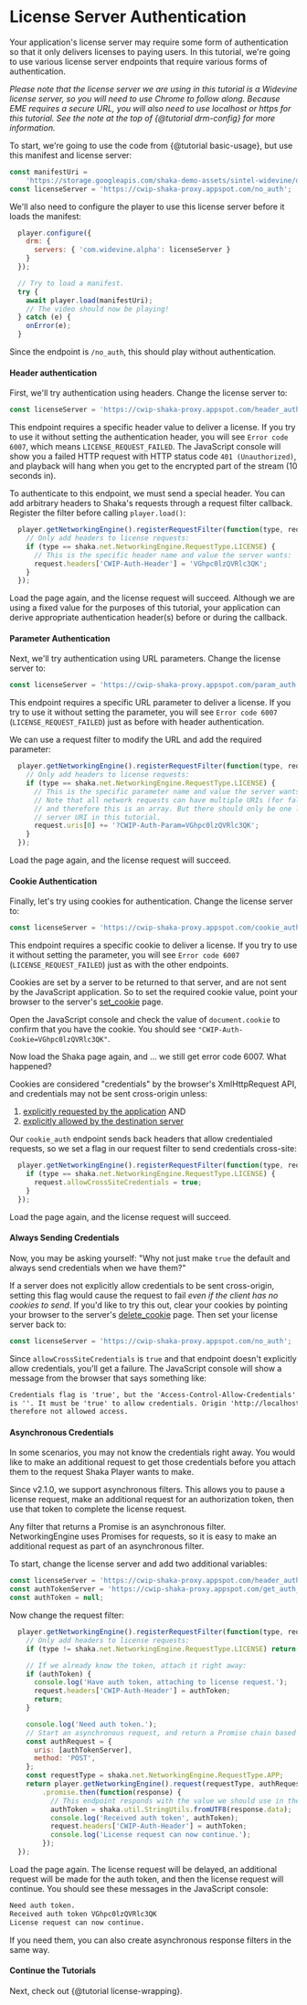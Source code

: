 # License Server Authentication

Your application's license server may require some form of authentication so
that it only delivers licenses to paying users.  In this tutorial, we're going
to use various license server endpoints that require various forms of
authentication.

*Please note that the license server we are using in this tutorial is a
Widevine license server, so you will need to use Chrome to follow along.
Because EME requires a secure URL, you will also need to use localhost or
https for this tutorial.  See the note at the top of {@tutorial drm-config}
for more information.*

To start, we're going to use the code from {@tutorial basic-usage}, but use this
manifest and license server:

```js
const manifestUri =
    'https://storage.googleapis.com/shaka-demo-assets/sintel-widevine/dash.mpd';
const licenseServer = 'https://cwip-shaka-proxy.appspot.com/no_auth';
```

We'll also need to configure the player to use this license server before it
loads the manifest:

```js
  player.configure({
    drm: {
      servers: { 'com.widevine.alpha': licenseServer }
    }
  });

  // Try to load a manifest.
  try {
    await player.load(manifestUri);
    // The video should now be playing!  
  } catch (e) {
    onError(e);
  }
```

Since the endpoint is `/no_auth`, this should play without authentication.


#### Header authentication

First, we'll try authentication using headers.  Change the license server to:

```js
const licenseServer = 'https://cwip-shaka-proxy.appspot.com/header_auth';
```

This endpoint requires a specific header value to deliver a license.  If you
try to use it without setting the authentication header, you will see `Error
code 6007`, which means `LICENSE_REQUEST_FAILED`.  The JavaScript console will
show you a failed HTTP request with HTTP status code `401 (Unauthorized)`, and
playback will hang when you get to the encrypted part of the stream (10 seconds
in).

To authenticate to this endpoint, we must send a special header.  You can add
arbitrary headers to Shaka's requests through a request filter callback.
Register the filter before calling `player.load()`:

```js
  player.getNetworkingEngine().registerRequestFilter(function(type, request, advType) {
    // Only add headers to license requests:
    if (type == shaka.net.NetworkingEngine.RequestType.LICENSE) {
      // This is the specific header name and value the server wants:
      request.headers['CWIP-Auth-Header'] = 'VGhpc0lzQVRlc3QK';
    }
  });
```

Load the page again, and the license request will succeed.  Although we are
using a fixed value for the purposes of this tutorial, your application can
derive appropriate authentication header(s) before or during the callback.


#### Parameter Authentication

Next, we'll try authentication using URL parameters.  Change the license server
to:

```js
const licenseServer = 'https://cwip-shaka-proxy.appspot.com/param_auth';
```

This endpoint requires a specific URL parameter to deliver a license.  If you
try to use it without setting the parameter, you will see `Error code 6007`
(`LICENSE_REQUEST_FAILED`) just as before with header authentication.

We can use a request filter to modify the URL and add the required parameter:

```js
  player.getNetworkingEngine().registerRequestFilter(function(type, request, advType) {
    // Only add headers to license requests:
    if (type == shaka.net.NetworkingEngine.RequestType.LICENSE) {
      // This is the specific parameter name and value the server wants:
      // Note that all network requests can have multiple URIs (for fallback),
      // and therefore this is an array. But there should only be one license
      // server URI in this tutorial.
      request.uris[0] += '?CWIP-Auth-Param=VGhpc0lzQVRlc3QK';
    }
  });
```

Load the page again, and the license request will succeed.


#### Cookie Authentication

Finally, let's try using cookies for authentication.  Change the license server
to:

```js
const licenseServer = 'https://cwip-shaka-proxy.appspot.com/cookie_auth';
```

This endpoint requires a specific cookie to deliver a license.  If you try to
use it without setting the parameter, you will see `Error code 6007`
(`LICENSE_REQUEST_FAILED`) just as with the other endpoints.

Cookies are set by a server to be returned to that server, and are not sent by
the JavaScript application.  So to set the required cookie value, point your
browser to the server's [set\_cookie][] page.

Open the JavaScript console and check the value of `document.cookie` to confirm
that you have the cookie. You should see `"CWIP-Auth-Cookie=VGhpc0lzQVRlc3QK"`.

Now load the Shaka page again, and ... we still get error code 6007.  What
happened?

Cookies are considered "credentials" by the browser's XmlHttpRequest API, and
credentials may not be sent cross-origin unless:

1. [explicitly requested by the application](https://developer.mozilla.org/en-US/docs/Web/HTTP/Access_control_CORS#Requests_with_credentials) AND
2. [explicitly allowed by the destination server](https://developer.mozilla.org/en-US/docs/Web/HTTP/Access_control_CORS#Access-Control-Allow-Credentials)

Our `cookie_auth` endpoint sends back headers that allow credentialed requests,
so we set a flag in our request filter to send credentials cross-site:

```js
  player.getNetworkingEngine().registerRequestFilter(function(type, request, advType) {
    if (type == shaka.net.NetworkingEngine.RequestType.LICENSE) {
      request.allowCrossSiteCredentials = true;
    }
  });
```

Load the page again, and the license request will succeed.

[set\_cookie]: http://cwip-shaka-proxy.appspot.com/set_cookie


#### Always Sending Credentials

Now, you may be asking yourself: "Why not just make `true` the default and
always send credentials when we have them?"

If a server does not explicitly allow credentials to be sent cross-origin,
setting this flag would cause the request to fail *even if the client has no
cookies to send*.  If you'd like to try this out, clear your cookies by
pointing your browser to the server's [delete\_cookie][] page.  Then set your
license server back to:

```js
const licenseServer = 'https://cwip-shaka-proxy.appspot.com/no_auth';
```

Since `allowCrossSiteCredentials` is `true` and that endpoint doesn't
explicitly allow credentials, you'll get a failure.  The JavaScript console
will show a message from the browser that says something like:

```html
Credentials flag is 'true', but the 'Access-Control-Allow-Credentials' header
is ''. It must be 'true' to allow credentials. Origin 'http://localhost' is
therefore not allowed access.
```

[delete\_cookie]: http://cwip-shaka-proxy.appspot.com/delete_cookie


#### Asynchronous Credentials

In some scenarios, you may not know the credentials right away.  You would like
to make an additional request to get those credentials before you attach them to
the request Shaka Player wants to make.

Since v2.1.0, we support asynchronous filters.  This allows you to pause a
license request, make an additional request for an authorization token, then use
that token to complete the license request.

Any filter that returns a Promise is an asynchronous filter.  NetworkingEngine
uses Promises for requests, so it is easy to make an additional request as part
of an asynchronous filter.

To start, change the license server and add two additional variables:

```js
const licenseServer = 'https://cwip-shaka-proxy.appspot.com/header_auth';
const authTokenServer = 'https://cwip-shaka-proxy.appspot.com/get_auth_token';
const authToken = null;
```

Now change the request filter:

```js
  player.getNetworkingEngine().registerRequestFilter(function(type, request, advType) {
    // Only add headers to license requests:
    if (type != shaka.net.NetworkingEngine.RequestType.LICENSE) return;

    // If we already know the token, attach it right away:
    if (authToken) {
      console.log('Have auth token, attaching to license request.');
      request.headers['CWIP-Auth-Header'] = authToken;
      return;
    }

    console.log('Need auth token.');
    // Start an asynchronous request, and return a Promise chain based on that.
    const authRequest = {
      uris: [authTokenServer],
      method: 'POST',
    };
    const requestType = shaka.net.NetworkingEngine.RequestType.APP;
    return player.getNetworkingEngine().request(requestType, authRequest)
        .promise.then(function(response) {
          // This endpoint responds with the value we should use in the header.
          authToken = shaka.util.StringUtils.fromUTF8(response.data);
          console.log('Received auth token', authToken);
          request.headers['CWIP-Auth-Header'] = authToken;
          console.log('License request can now continue.');
        });
  });
```

Load the page again.  The license request will be delayed, an additional request
will be made for the auth token, and then the license request will continue.
You should see these messages in the JavaScript console:

```html
Need auth token.
Received auth token VGhpc0lzQVRlc3QK
License request can now continue.
```

If you need them, you can also create asynchronous response filters in the same
way.


#### Continue the Tutorials

Next, check out {@tutorial license-wrapping}.
